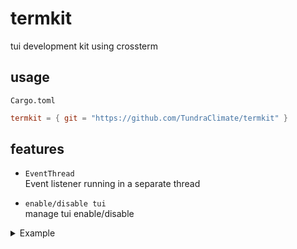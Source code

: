 # termkit

tui development kit using crossterm

## usage

`Cargo.toml`

```toml
termkit = { git = "https://github.com/TundraClimate/termkit" }
```

## features

- `EventThread`  
  Event listener running in a separate thread

- `enable/disable tui`  
  manage tui enable/disable

<details>
<summary>Example</summary>

```rs
use crossterm::{
    event::{Event, KeyCode, KeyEventKind},
    style::Color,
    terminal,
};
use std::error::Error;
use termkit::{render, EventThread};

#[tokio::main]
async fn main() -> Result<(), Box<dyn Error>> {
    let mut ev = EventThread::spawn();
    termkit::enable_tui()?;

    loop {
        let (_, rows) = terminal::size()?;
        render::horizontal_bar(0, Color::White)?;
        render::horizontal_bar(rows, Color::White)?;
        if let Ok(event) = ev.read() {
            if let Event::Key(event) = event {
                if event.kind == KeyEventKind::Press {
                    match event.code {
                        KeyCode::Char('q') => {
                            ev.shatdown().await?;
                            break;
                        }
                        _ => ev.respond().await?,
                    }
                }
            }
        }
    }

    termkit::disable_tui()?;

    Ok(())
}
```

</details>
